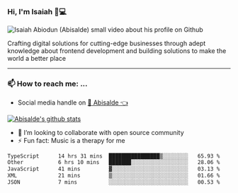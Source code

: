 ### Hi, I'm Isaiah 🌻💻

<img src="https://res.cloudinary.com/abisalde/image/upload/c_scale,h_311,w_816/v1616039512/Abisalde_github.gif" alt="Isaiah Abiodun (Abisalde) small video about his profile on Github">

Crafting digital solutions for cutting-edge businesses through adept knowledge about frontend development and building solutions to make the world a better place
<hr>

### 📫 How to reach me: ...
- Social media handle on <a href="https://twitter.com/abisalde">🔔  Abisalde   👈</a>


[![Abisalde's github stats](https://github-readme-stats.vercel.app/api?username=abisalde)](https://github.com/abisalde/github-readme-stats)

- 👯 I’m looking to collaborate with open source community
- ⚡ Fun fact: Music is a therapy for me


<!--
**abisalde/Abisalde** is a ✨ _special_ ✨ repository because its `README.md` (this file) appears on your GitHub profile.

Here are some ideas to get you started:


- 👯 I’m looking to collaborate with open source community
- 🤔 I’m looking for help with ...
- 💬 Ask me about ...
- 📫 How to reach me: ...
- 😄 Pronouns: ...
- ⚡ Fun fact: ...
-->

<!--START_SECTION:waka-->

```txt
TypeScript      14 hrs 31 mins  ████████████████▒░░░░░░░░   65.93 %
Other           6 hrs 10 mins   ███████░░░░░░░░░░░░░░░░░░   28.06 %
JavaScript      41 mins         ▓░░░░░░░░░░░░░░░░░░░░░░░░   03.13 %
XML             21 mins         ▒░░░░░░░░░░░░░░░░░░░░░░░░   01.66 %
JSON            7 mins          ░░░░░░░░░░░░░░░░░░░░░░░░░   00.53 %
```

<!--END_SECTION:waka-->


